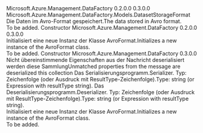 <Type Name="AvroFormat" FullName="Microsoft.Azure.Management.DataFactory.Models.AvroFormat">
  <TypeSignature Language="C#" Value="public class AvroFormat : Microsoft.Azure.Management.DataFactory.Models.DatasetStorageFormat" />
  <TypeSignature Language="ILAsm" Value=".class public auto ansi beforefieldinit AvroFormat extends Microsoft.Azure.Management.DataFactory.Models.DatasetStorageFormat" />
  <TypeSignature Language="DocId" Value="T:Microsoft.Azure.Management.DataFactory.Models.AvroFormat" />
  <TypeSignature Language="VB.NET" Value="Public Class AvroFormat&#xA;Inherits DatasetStorageFormat" />
  <TypeSignature Language="F#" Value="type AvroFormat = class&#xA;    inherit DatasetStorageFormat" />
  <AssemblyInfo>
    <AssemblyName>Microsoft.Azure.Management.DataFactory</AssemblyName>
    <AssemblyVersion>0.2.0.0</AssemblyVersion>
    <AssemblyVersion>0.3.0.0</AssemblyVersion>
  </AssemblyInfo>
  <Base>
    <BaseTypeName>Microsoft.Azure.Management.DataFactory.Models.DatasetStorageFormat</BaseTypeName>
  </Base>
  <Interfaces />
  <Docs>
    <summary>
            <span data-ttu-id="671c4-101">Die Daten im Avro-Format gespeichert.</span><span class="sxs-lookup"><span data-stu-id="671c4-101">The data stored in Avro format.</span></span>
            </summary>
    <remarks>To be added.</remarks>
  </Docs>
  <Members>
    <Member MemberName=".ctor">
      <MemberSignature Language="C#" Value="public AvroFormat ();" />
      <MemberSignature Language="ILAsm" Value=".method public hidebysig specialname rtspecialname instance void .ctor() cil managed" />
      <MemberSignature Language="DocId" Value="M:Microsoft.Azure.Management.DataFactory.Models.AvroFormat.#ctor" />
      <MemberSignature Language="VB.NET" Value="Public Sub New ()" />
      <MemberType>Constructor</MemberType>
      <AssemblyInfo>
        <AssemblyName>Microsoft.Azure.Management.DataFactory</AssemblyName>
        <AssemblyVersion>0.2.0.0</AssemblyVersion>
        <AssemblyVersion>0.3.0.0</AssemblyVersion>
      </AssemblyInfo>
      <Parameters />
      <Docs>
        <summary>
            <span data-ttu-id="671c4-102">Initialisiert eine neue Instanz der Klasse AvroFormat.</span><span class="sxs-lookup"><span data-stu-id="671c4-102">Initializes a new instance of the AvroFormat class.</span></span>
            </summary>
        <remarks>To be added.</remarks>
      </Docs>
    </Member>
    <Member MemberName=".ctor">
      <MemberSignature Language="C#" Value="public AvroFormat (System.Collections.Generic.IDictionary&lt;string,object&gt; additionalProperties = null, object serializer = null, object deserializer = null);" />
      <MemberSignature Language="ILAsm" Value=".method public hidebysig specialname rtspecialname instance void .ctor(class System.Collections.Generic.IDictionary`2&lt;string, object&gt; additionalProperties, object serializer, object deserializer) cil managed" />
      <MemberSignature Language="DocId" Value="M:Microsoft.Azure.Management.DataFactory.Models.AvroFormat.#ctor(System.Collections.Generic.IDictionary{System.String,System.Object},System.Object,System.Object)" />
      <MemberSignature Language="VB.NET" Value="Public Sub New (Optional additionalProperties As IDictionary(Of String, Object) = null, Optional serializer As Object = null, Optional deserializer As Object = null)" />
      <MemberSignature Language="F#" Value="new Microsoft.Azure.Management.DataFactory.Models.AvroFormat : System.Collections.Generic.IDictionary&lt;string, obj&gt; * obj * obj -&gt; Microsoft.Azure.Management.DataFactory.Models.AvroFormat" Usage="new Microsoft.Azure.Management.DataFactory.Models.AvroFormat (additionalProperties, serializer, deserializer)" />
      <MemberType>Constructor</MemberType>
      <AssemblyInfo>
        <AssemblyName>Microsoft.Azure.Management.DataFactory</AssemblyName>
        <AssemblyVersion>0.3.0.0</AssemblyVersion>
      </AssemblyInfo>
      <Parameters>
        <Parameter Name="additionalProperties" Type="System.Collections.Generic.IDictionary&lt;System.String,System.Object&gt;" />
        <Parameter Name="serializer" Type="System.Object" />
        <Parameter Name="deserializer" Type="System.Object" />
      </Parameters>
      <Docs>
        <param name="additionalProperties"><span data-ttu-id="671c4-103">Nicht übereinstimmende Eigenschaften aus der Nachricht deserialisiert werden diese Sammlung</span><span class="sxs-lookup"><span data-stu-id="671c4-103">Unmatched properties from the message are deserialized this collection</span></span></param>
        <param name="serializer"><span data-ttu-id="671c4-104">Das Serialisierungsprogramm.</span><span class="sxs-lookup"><span data-stu-id="671c4-104">Serializer.</span></span> <span data-ttu-id="671c4-105">Typ: Zeichenfolge (oder Ausdruck mit ResultType-Zeichenfolge).</span><span class="sxs-lookup"><span data-stu-id="671c4-105">Type: string (or Expression with resultType string).</span></span></param>
        <param name="deserializer"><span data-ttu-id="671c4-106">Das Deserialisierungsprogramm.</span><span class="sxs-lookup"><span data-stu-id="671c4-106">Deserializer.</span></span> <span data-ttu-id="671c4-107">Typ: Zeichenfolge (oder Ausdruck mit ResultType-Zeichenfolge).</span><span class="sxs-lookup"><span data-stu-id="671c4-107">Type: string (or Expression with resultType string).</span></span></param>
        <summary>
            <span data-ttu-id="671c4-108">Initialisiert eine neue Instanz der Klasse AvroFormat.</span><span class="sxs-lookup"><span data-stu-id="671c4-108">Initializes a new instance of the AvroFormat class.</span></span>
            </summary>
        <remarks>To be added.</remarks>
      </Docs>
    </Member>
  </Members>
</Type>
